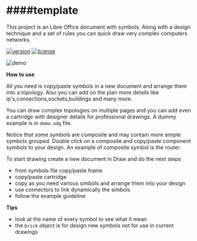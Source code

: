 ####template
====
This project is an Libre Office document with symbols. Along with a design technique and a set of rules you can quick draw very complex computers networks.

[![version](https://img.shields.io/badge/version-3r1.4-blue.svg)](https://github.com/geosoft1/template/archive/master.zip)
[![license](https://img.shields.io/badge/license-GPL-blue.svg)](https://github.com/geosoft1/template/blob/master/LICENSE)

![demo](https://cloud.githubusercontent.com/assets/6298396/6881751/a9f553fe-d575-11e4-9ba5-821f37f6567f.png)

**How to use**

All you need is copy/paste symbols in a new document and arrange them into a topology. Also you can add on the plan more details like ip's,connections,sockets,buildings and many more. 

You can draw complex topologies on multiple pages and you can add even a cartridge with designer details for professional drawings. A dummy example is in `` demo.odg `` file.

Notice that some symbols are composite and may contain more simple symbols grouped. Double click on a composite and copy/paste component symbols to your design. An example of composite symbol is the router.

To start drawing create a new document in Draw and do the next steps
* from symbols file copy/paste frame
* copy/paste cartridge
* copy as you need various simbols and arrange them into your design
* use connectors to link dynamically the simbols
* follow the example guideline

**Tips**
* look at the name of every symbol to see what it mean
* the `` brick `` object is for design new symbols not for use in current drawings

